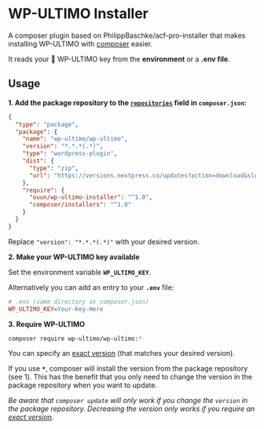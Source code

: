 # WP-ULTIMO Installer

A composer plugin based on PhilippBaschke/acf-pro-installer that makes installing WP-ULTIMO with [composer] easier. 

It reads your :key: WP-ULTIMO key from the **environment** or a **.env file**.

[WP-ULTIMO]: https://www.wpultimo.com/
[composer]: https://github.com/composer/composer

## Usage

**1. Add the package repository to the [`repositories`][composer-repositories] field in `composer.json`:**

```json
{
  "type": "package",
  "package": {
    "name": "wp-ultimo/wp-ultimo",
    "version": "*.*.*(.*)",
    "type": "wordpress-plugin",
    "dist": {
      "type": "zip",
      "url": "https://versions.nextpress.co/updates?action=download&slug=wp-ultimo"
    },
    "require": {
      "ouun/wp-ultimo-installer": "^1.0",
      "composer/installers": "^1.0"
    }
  }
}
```
Replace `"version": "*.*.*(.*)"` with your desired version.

**2. Make your WP-ULTIMO key available**

Set the environment variable **`WP_ULTIMO_KEY`**.

Alternatively you can add an entry to your **`.env`** file:

```ini
# .env (same directory as composer.json)
WP_ULTIMO_KEY=Your-Key-Here
```

**3. Require WP-ULTIMO**

```sh
composer require wp-ultimo/wp-ultimo:*
```
You can specify an [exact version][composer-versions] (that matches your desired version).

If you use **`*`**, composer will install the version from the package repository (see 1). This has the benefit that you only need to change the version in the package repository when you want to update.

*Be aware that `composer update` will only work if you change the `version` in the package repository. Decreasing the version only works if you require an [exact version][composer-versions].*

[composer-repositories]: https://getcomposer.org/doc/04-schema.md#repositories
[composer-versions]: https://getcomposer.org/doc/articles/versions.md
[package-gist]: https://gist.github.com/fThues/705da4c6574a4441b488
[acf-account]: https://www.advancedcustomfields.com/my-account/
